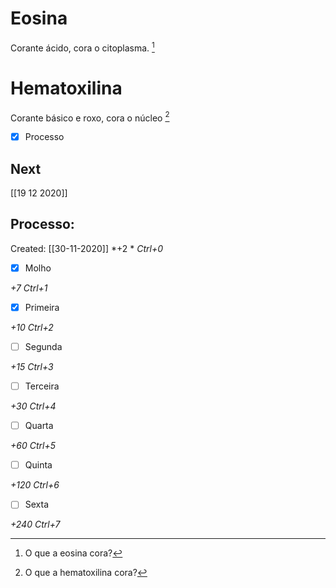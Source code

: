 # Eosina
Corante ácido, cora o citoplasma. [^1]

[^1]: O que a eosina cora?

# Hematoxilina
Corante básico e roxo, cora o núcleo [^2]

[^2]: O que a hematoxilina cora?

- [x] Processo 

## Next
[[19 12 2020]]
## Processo:
Created: [[30-11-2020]]
*+2 *  *Ctrl+0*
- [x] Molho  

*+7*  *Ctrl+1*

- [x] Primeira 

*+10*  *Ctrl+2*

- [ ] Segunda

*+15*  *Ctrl+3*

- [ ] Terceira 

*+30*  *Ctrl+4*

- [ ] Quarta 

*+60*  *Ctrl+5*

- [ ] Quinta 

*+120*  *Ctrl+6*

- [ ] Sexta 

*+240*  *Ctrl+7*
